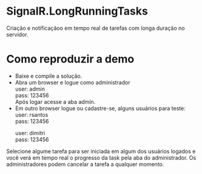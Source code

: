 SignalR.LongRunningTasks
========

Criação e notificaçãoo em tempo real de tarefas com longa duração no servidor.

Como reproduzir a demo
========
<ul>
<li>Baixe e compile a solução.</li>
<li>Abra um browser e logue como administrador <br/>
  user: admin <br/>
  pass: 123456 <br/>
Após logar acesse a aba admin.</li>
<li>Em outro browser logue ou cadastre-se, alguns usuários para teste: <br/>
  user: rsantos <br/>
  pass: 123456 <br/>
  
  user: dimitri <br/>
  pass: 123456</li>
</ul>
  
Selecione algume tarefa para ser iniciada em algum dos usuários logados e você verá em tempo real o progresso da task pela
aba do administrador.
Os administradores podem cancelar a tarefa a qualquer momento.